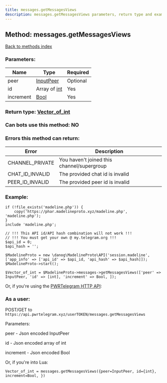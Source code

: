 ```yaml
---
title: messages.getMessagesViews
description: messages.getMessagesViews parameters, return type and example
---
```

## Method: messages.getMessagesViews  
[Back to methods index](index.md)


### Parameters:

| Name     |    Type       | Required |
|----------|---------------|----------|
|peer|[InputPeer](../types/InputPeer.md) | Optional|
|id|Array of [int](../types/int.md) | Yes|
|increment|[Bool](../types/Bool.md) | Yes|


### Return type: [Vector\_of\_int](../types/int.md)

### Can bots use this method: **NO**


### Errors this method can return:

| Error    | Description   |
|----------|---------------|
|CHANNEL_PRIVATE|You haven't joined this channel/supergroup|
|CHAT_ID_INVALID|The provided chat id is invalid|
|PEER_ID_INVALID|The provided peer id is invalid|


### Example:


```
if (!file_exists('madeline.php')) {
    copy('https://phar.madelineproto.xyz/madeline.php', 'madeline.php');
}
include 'madeline.php';

// !!! This API id/API hash combination will not work !!!
// !!! You must get your own @ my.telegram.org !!!
$api_id = 0;
$api_hash = '';

$MadelineProto = new \danog\MadelineProto\API('session.madeline', ['app_info' => ['api_id' => $api_id, 'api_hash' => $api_hash]]);
$MadelineProto->start();

$Vector_of_int = $MadelineProto->messages->getMessagesViews(['peer' => InputPeer, 'id' => [int], 'increment' => Bool, ]);
```

Or, if you're using the [PWRTelegram HTTP API](https://pwrtelegram.xyz):



### As a user:

POST/GET to `https://api.pwrtelegram.xyz/userTOKEN/messages.getMessagesViews`

Parameters:

peer - Json encoded InputPeer

id - Json encoded  array of int

increment - Json encoded Bool




Or, if you're into Lua:

```
Vector_of_int = messages.getMessagesViews({peer=InputPeer, id={int}, increment=Bool, })
```

